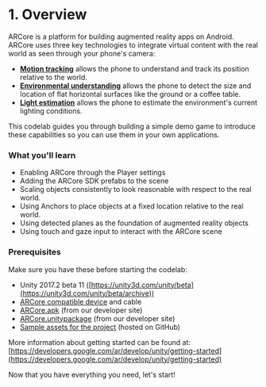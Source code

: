 # 1. Overview

ARCore is a platform for building augmented reality apps on Android. ARCore uses three key technologies to integrate virtual content with the real world as seen through your phone's camera:

*   [**Motion tracking**](https://developers.google.com/ar/discover/concepts#motion_tracking) allows the phone to understand and track its position relative to the world.
*   [**Environmental understanding**](https://developers.google.com/ar/discover/concepts#environmental_understanding) allows the phone to detect the size and location of flat horizontal surfaces like the ground or a coffee table.
*   [**Light estimation**](https://developers.google.com/ar/discover/concepts#light_estimation) allows the phone to estimate the environment's current lighting conditions.

This codelab guides you through building a simple demo game to introduce these capabilities so you can use them in your own applications.

### What you'll learn

*   Enabling ARCore through the Player settings
*   Adding the ARCore SDK prefabs to the scene
*   Scaling objects consistently to look reasonable with respect to the real world.
*   Using Anchors to place objects at a fixed location relative to the real world.
*   Using detected planes as the foundation of augmented reality objects
*   Using touch and gaze input to interact with the ARCore scene

### Prerequisites

Make sure you have these before starting the codelab:

*   Unity 2017.2 beta 11 ([https://unity3d.com/unity/beta](https://unity3d.com/unity/beta/archive))
*   [ARCore compatible device](https://developers.google.com/ar/discover/#supported_devices) and cable
*   [ARCore.apk](https://github.com/google-ar/arcore-android-sdk/releases/download/sdk-preview/arcore-preview.apk) (from our developer site)
*   [ARCore.unitypackage](https://github.com/google-ar/arcore-unity-sdk/releases/download/sdk-preview/arcore-unity-sdk-preview.unitypackage) (from our developer site)
*   [Sample assets for the project](https://github.com/googlecodelabs/arcore-intro/raw/master/arcore-intro.unitypackage) (hosted on GitHub)

More information about getting started can be found at: [https://developers.google.com/ar/develop/unity/getting-started](https://developers.google.com/ar/develop/unity/getting-started)

Now that you have everything you need, let's start!